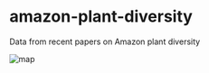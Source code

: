 # amazon-plant-diversity
Data from recent papers on Amazon plant diversity

![map](https://github.com/rdmpage/amazon-plant-diversity/raw/master/srep29549-f1.jpg) 
